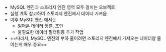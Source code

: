 - MySQL 엔진과 스토리지 엔진 영역 모두 걸치는 오브젝트
- 실행 계획 참고하여 스토리지 엔진에서 데이터 가져옴
- 이후 MySQL엔진 에서는 
	- 읽어온 데이터 정렬, 조인
	- 불필요한 데이터 필터링등 추가 작업
- ==따라서, MySQL 엔진의 부하 줄이려면 스토리지 엔진에서 가져오는 데이터양 줄이는게 매우 중요==